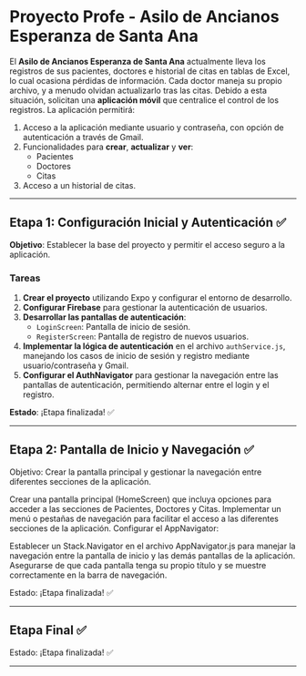 # Proyecto Profe - Asilo de Ancianos Esperanza de Santa Ana

El **Asilo de Ancianos Esperanza de Santa Ana** actualmente lleva los registros de sus pacientes, doctores e historial de citas en tablas de Excel, lo cual ocasiona pérdidas de información. Cada doctor maneja su propio archivo, y a menudo olvidan actualizarlo tras las citas. Debido a esta situación, solicitan una **aplicación móvil** que centralice el control de los registros. La aplicación permitirá:

1. Acceso a la aplicación mediante usuario y contraseña, con opción de autenticación a través de Gmail.
2. Funcionalidades para **crear**, **actualizar** y **ver**:
   - Pacientes
   - Doctores
   - Citas
3. Acceso a un historial de citas.

---

## Etapa 1: Configuración Inicial y Autenticación ✅

**Objetivo**: Establecer la base del proyecto y permitir el acceso seguro a la aplicación.

### Tareas

1. **Crear el proyecto** utilizando Expo y configurar el entorno de desarrollo.
2. **Configurar Firebase** para gestionar la autenticación de usuarios.
3. **Desarrollar las pantallas de autenticación**:
   - `LoginScreen`: Pantalla de inicio de sesión.
   - `RegisterScreen`: Pantalla de registro de nuevos usuarios.
4. **Implementar la lógica de autenticación** en el archivo `authService.js`, manejando los casos de inicio de sesión y registro mediante usuario/contraseña y Gmail.
5. **Configurar el AuthNavigator** para gestionar la navegación entre las pantallas de autenticación, permitiendo alternar entre el login y el registro.

**Estado**: ¡Etapa finalizada! ✅

---

## Etapa 2: Pantalla de Inicio y Navegación ✅

Objetivo: Crear la pantalla principal y gestionar la navegación entre diferentes secciones de la aplicación.

Crear una pantalla principal (HomeScreen) que incluya opciones para acceder a las secciones de Pacientes, Doctores y Citas.
Implementar un menú o pestañas de navegación para facilitar el acceso a las diferentes secciones de la aplicación.
Configurar el AppNavigator:

Establecer un Stack.Navigator en el archivo AppNavigator.js para manejar la navegación entre la pantalla de inicio y las demás pantallas de la aplicación.
Asegurarse de que cada pantalla tenga su propio título y se muestre correctamente en la barra de navegación.

Estado: ¡Etapa finalizada! ✅

---

## Etapa Final ✅

Estado: ¡Etapa finalizada! ✅

---
